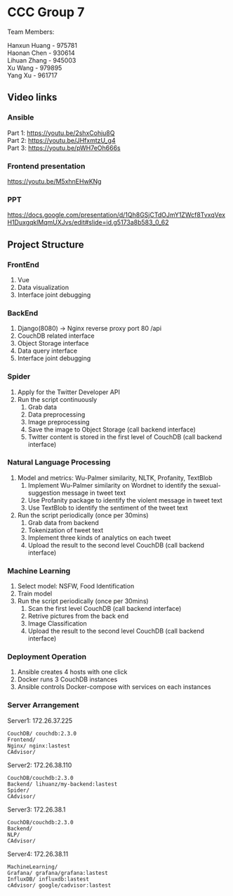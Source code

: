 # CCC Group 7 
Team Members:

Hanxun Huang - 975781  
Haonan Chen - 930614  
Lihuan Zhang - 945003  
Xu Wang - 979895  
Yang Xu - 961717  

## Video links
### Ansible
Part 1: https://youtu.be/2shxCohju8Q  
Part 2: https://youtu.be/JHfxmtzU_g4  
Part 3: https://youtu.be/pWH7eOh666s  

### Frontend presentation
https://youtu.be/M5xhnEHwKNg

### PPT
https://docs.google.com/presentation/d/1Qh8GSjCTdOJmY1ZWcf8TvxqVexH1DuxgqklMqmUXJvs/edit#slide=id.g5173a8b583_0_62

## Project Structure

### FrontEnd 
1. Vue
2. Data visualization
3. Interface joint debugging

### BackEnd
1. Django(8080) -> Nginx reverse proxy port 80 /api
2. CouchDB related interface
3. Object Storage interface
4. Data query interface
5. Interface joint debugging

### Spider
1. Apply for the Twitter Developer API
2. Run the script continuously
   1. Grab data
   2. Data preprocessing
   3. Image preprocessing
   4. Save the image to Object Storage (call backend interface)
   5. Twitter content is stored in the first level of CouchDB (call backend interface)

### Natural Language Processing
1. Model and metrics: Wu-Palmer similarity, NLTK, Profanity, TextBlob
   1. Implement Wu-Palmer similarity on Wordnet to identify the sexual-suggestion message in tweet text
   2. Use Profanity package to identify the violent message in tweet text
   3. Use TextBlob to identify the sentiment of the tweet text
2. Run the script periodically (once per 30mins)
   1. Grab data from backend
   2. Tokenization of tweet text 
   3. Implement three kinds of analytics on each tweet
   4. Upload the result to the second level CouchDB (call backend interface)


### Machine Learning
1. Select model: NSFW, Food Identification
2. Train model
3. Run the script periodically (once per 30mins)
   1. Scan the first level CouchDB (call backend interface)
   2. Retrive pictures from the back end
   3. Image Classification
   4. Upload the result to the second level CouchDB (call backend interface)

### Deployment Operation 
1. Ansible creates 4 hosts with one click
2. Docker runs 3 CouchDB instances
3. Ansible controls Docker-compose with services on each instances 

### Server Arrangement

Server1: 172.26.37.225
    
    CouchDB/ couchdb:2.3.0
    Frontend/
    Nginx/ nginx:lastest
    CAdvisor/


Server2: 172.26.38.110
    
    CouchDB/couchdb:2.3.0
    Backend/ lihuanz/my-backend:lastest
    Spider/ 
    CAdvisor/


Server3: 172.26.38.1
    
    CouchDB/couchdb:2.3.0
    Backend/
    NLP/
    CAdvisor/


Server4: 172.26.38.11

    MachineLearning/
    Grafana/ grafana/grafana:lastest
    InfluxDB/ influxdb:lastest
    cAdvisor/ google/cadvisor:lastest


   
   
